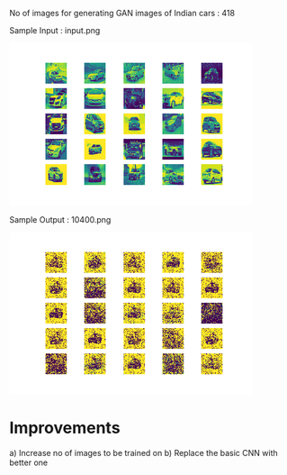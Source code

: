 No of images for generating GAN images of Indian cars : 418


Sample Input : input.png

![Sample Input](./input.png)



Sample Output : 10400.png

![Sample Output](./10400.png)



Improvements
=====================
a) Increase no of images to be trained on
b) Replace the basic CNN with better one


